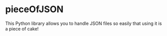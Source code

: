 # pieceOfJSON
This Python library allows you to handle JSON files so easily that using it is a piece of cake!
